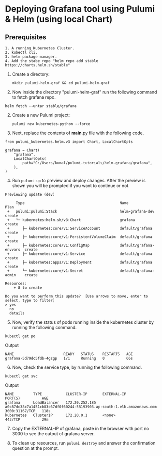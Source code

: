 # Deploying Grafana tool using Pulumi & Helm (using local Chart) 

## Prerequisites
```
1. A running Kubernetes Cluster.
2. kubectl cli.
3. helm package manager.
4. Add the stabe repo "helm repo add stable https://charts.helm.sh/stable"

```

1. Create a directory:

    ```
    mkdir pulumi-helm-graf && cd pulumi-helm-graf
    
    ```
2. Now inside the directory "pulumi-helm-graf" run the following command to fetch grafana repo.
```
helm fetch --untar stable/grafana

```
2. Create a new Pulumi project:

    ```
    pulumi new kubernetes-python --force
    
    ```
3. Next, replace the contents of __main__.py file with the following code.
```
from pulumi_kubernetes.helm.v3 import Chart, LocalChartOpts

grafana = Chart(
    "grafana",
    LocalChartOpts(
        path="C:/Users/kunal/pulumi-tutorials/helm-grafana/grafana",
    ),
)

```

4. Run `pulumi up` to preview and deploy changes.  After the preview is shown you will be
    prompted if you want to continue or not.
```
Previewing update (dev)

     Type                                            Name                     Plan
 +   pulumi:pulumi:Stack                             helm-grafana-dev         create
 +   └─ kubernetes:helm.sh/v3:Chart                  grafana                  create
 +      ├─ kubernetes:core/v1:ServiceAccount         default/grafana          create
 +      ├─ kubernetes:core/v1:PersistentVolumeClaim  default/grafana          create
 +      ├─ kubernetes:core/v1:ConfigMap              default/grafana-envvars  create
 +      ├─ kubernetes:core/v1:Service                default/grafana          create
 +      ├─ kubernetes:apps/v1:Deployment             default/grafana          create
 +      └─ kubernetes:core/v1:Secret                 default/grafana-admin    create

Resources:
    + 8 to create

Do you want to perform this update?  [Use arrows to move, enter to select, type to filter]
> yes
  no
  details

```

5. Now, verify the status of pods running inside the kubernetes cluster by running the following command.
```
kubectl get po

```
Output
```
NAME                       READY   STATUS    RESTARTS   AGE
grafana-5d79dc5fdb-4gzgp   1/1     Running   0          66s

```
6. Now, check the service type, by running the following command.
```
kubectl get svc

```
Output
```
NAME         TYPE           CLUSTER-IP       EXTERNAL-IP                                                              PORT(S)          AGE
grafana      LoadBalancer   172.20.252.185   a0c87dc38c7a1451cb83c67df0f60244-58193903.ap-south-1.elb.amazonaws.com   3000:31167/TCP   118s
kubernetes   ClusterIP      172.20.0.1       <none>                                                                   443/TCP          29m

```
7. Copy the EXTERNAL-IP of grafana, paste in the browser with port no 3000 to see the output of grafana server.

8. To clean up resources, run `pulumi destroy` and answer the confirmation question at the prompt.
